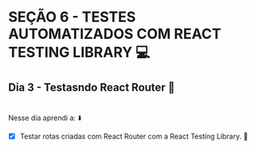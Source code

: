# SEÇÃO 6 - TESTES AUTOMATIZADOS COM REACT TESTING LIBRARY :computer:

## Dia 3 - Testasndo React Router :green_heart:
#

Nesse dia aprendi a: :arrow_down:

- [x] Testar rotas criadas com React Router com a React Testing Library.
:rocket:

#
